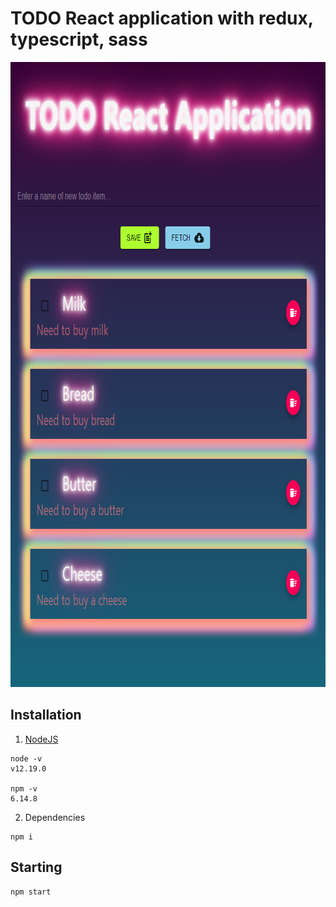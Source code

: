 # TODO React application with redux, typescript, sass

<img width="800" height="1000" src="./preview.png">

## Installation
1. [NodeJS](https://nodejs.org/)

```
node -v
v12.19.0

npm -v
6.14.8
```

2. Dependencies

```
npm i
```

## Starting
```
npm start
```
